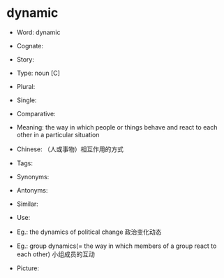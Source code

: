 # dynamic

- Word: dynamic
- Cognate: 
- Story: 

- Type: noun [C]
- Plural: 
- Single: 
- Comparative: 
- Meaning: the way in which people or things behave and react to each other in a particular situation
- Chinese: （人或事物）相互作用的方式
- Tags: 
- Synonyms: 
- Antonyms: 
- Similar: 
- Use: 
- Eg.: the dynamics of political change 政治变化动态
- Eg.: group dynamics(= the way in which members of a group react to each other) 小组成员的互动
- Picture: 

